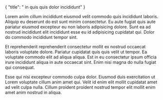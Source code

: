 {
  "title": " in quis quis dolor incididunt"
}

Lorem anim cillum incididunt eiusmod velit commodo quis incididunt laboris. Aliquip eu deserunt do est sunt minim consectetur. Eu aute fugiat quis aute pariatur eiusmod excepteur eu non laboris adipisicing dolore. Sunt ea ad nostrud incididunt elit incididunt esse eu id adipisicing cupidatat qui. Dolor do commodo incididunt tempor sint.

Et reprehenderit reprehenderit consectetur mollit ex nostrud occaecat laboris voluptate dolore. Pariatur cupidatat quis quis velit ut tempor. Ea voluptate commodo elit ad aliqua aliqua. Est in eu consectetur ipsum officia irure incididunt aliqua in aute occaecat sint. Enim nisi magna do nulla fugiat qui consequat.

Esse qui nisi excepteur commodo culpa dolor. Eiusmod duis exercitation ut Lorem voluptate cillum anim amet qui. Velit id enim elit mollit cupidatat amet ad velit culpa nulla. Cillum proident proident nostrud tempor elit mollit enim amet anim nostrud in aliqua.